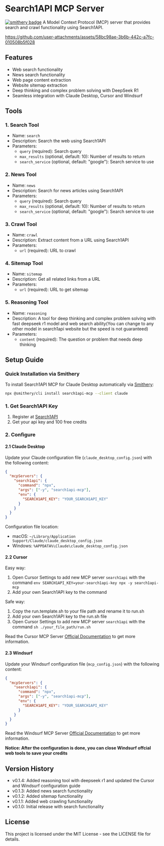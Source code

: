# Search1API MCP Server

[![smithery badge](https://smithery.ai/badge/search1api-mcp)](https://smithery.ai/protocol/search1api-mcp)
A Model Context Protocol (MCP) server that provides search and crawl functionality using Search1API.

https://github.com/user-attachments/assets/58bc98ae-3b6b-442c-a7fc-010508b5f028


## Features

- Web search functionality
- News search functionality
- Web page content extraction
- Website sitemap extraction
- Deep thinking and complex problem solving with DeepSeek R1
- Seamless integration with Claude Desktop, Cursor and Windsurf

## Tools

### 1. Search Tool
- Name: `search`
- Description: Search the web using Search1API
- Parameters:
  * `query` (required): Search query
  * `max_results` (optional, default: 10): Number of results to return
  * `search_service` (optional, default: "google"): Search service to use

### 2. News Tool
- Name: `news`
- Description: Search for news articles using Search1API
- Parameters:
  * `query` (required): Search query
  * `max_results` (optional, default: 10): Number of results to return
  * `search_service` (optional, default: "google"): Search service to use

### 3. Crawl Tool
- Name: `crawl`
- Description: Extract content from a URL using Search1API
- Parameters:
  * `url` (required): URL to crawl

### 4. Sitemap Tool
- Name: `sitemap`
- Description: Get all related links from a URL
- Parameters:
  * `url` (required): URL to get sitemap

### 5. Reasoning Tool
- Name: `reasoning`
- Description: A tool for deep thinking and complex problem solving with fast deepseek r1 model and web search ability(You can change to any other model in search1api website but the speed is not guaranteed)
- Parameters:
  * `content` (required): The question or problem that needs deep thinking

## Setup Guide

### Quick Installation via Smithery

To install Search1API MCP for Claude Desktop automatically via [Smithery](https://smithery.ai/protocol/search1api-mcp):

```bash
npx @smithery/cli install search1api-mcp --client claude
```

### 1. Get Search1API Key
1. Register at [Search1API](https://www.search1api.com/?utm_source=mcp)
2. Get your api key and 100 free credits

### 2. Configure 
#### 2.1 Claude Desktop
Update your Claude configuration file (`claude_desktop_config.json`) with the following content:

```json
{
  "mcpServers": {
    "search1api": {
      "command": "npx",
      "args": ["-y", "search1api-mcp"],
      "env": {
        "SEARCH1API_KEY": "YOUR_SEARCH1API_KEY"
      }
    }
  }
}
```

Configuration file location:
- macOS: `~/Library/Application Support/Claude/claude_desktop_config.json`
- Windows: `%APPDATA%\Claude\claude_desktop_config.json`

#### 2.2 Cursor
Easy way:
1. Open Cursor Settings to add new MCP server `search1api` with the command `env SEARCH1API_KEY=your-search1api-key npx -y search1api-mcp`
2. Add your own Search1API key to the command

Safe way:
1. Copy the run.template.sh to your file path and rename it to run.sh
2. Add your own Search1API key to the run.sh file
3. Open Cursor Settings to add new MCP server `search1api` with the command `sh ./your_file_path/run.sh`

Read the Cursor MCP Server [Official Documentation](https://docs.cursor.com/context/model-context-protocol#adding-an-mcp-server-to-cursor) to get more information.

#### 2.3 Windsurf
Update your Windsurf configuration file (`mcp_config.json`) with the following content:

```json
{
  "mcpServers": {
    "search1api": {
      "command": "npx",
      "args": ["-y", "search1api-mcp"],
      "env": {
        "SEARCH1API_KEY": "YOUR_SEARCH1API_KEY"
      }
    }
  }
}
```
Read the Windsurf MCP Server [Official Documentation](https://docs.codeium.com/windsurf/mcp) to get more information.

**Notice: After the configuration is done, you can close Windsurf offcial web tools to save your credits**

## Version History

- v0.1.4: Added reasoning tool with deepseek r1 and updated the Cursor and Windsurf configuration guide
- v0.1.3: Added news search functionality
- v0.1.2: Added sitemap functionality
- v0.1.1: Added web crawling functionality
- v0.1.0: Initial release with search functionality

## License

This project is licensed under the MIT License - see the LICENSE file for details.
